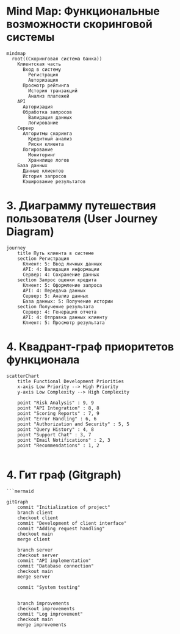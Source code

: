 # Mind Map: Функциональные возможности скоринговой системы

```mermaid
mindmap
  root((Скоринговая система банка))
    Клиентская часть
      Вход в систему
        Регистрация
        Авторизация
      Просмотр рейтинга
        История транзакций
        Анализ платежей
    API
      Авторизация
      Обработка запросов
        Валидация данных
        Логирование
    Сервер
      Алгоритмы скоринга
        Кредитный анализ
        Риски клиента
      Логирование
        Мониторинг
        Хранилище логов
    База данных
      Данные клиентов
      История запросов
      Кэширование результатов
```

# 3. Диаграмму путешествия пользователя (User Journey Diagram)
```mermaid
journey
    title Путь клиента в системе
    section Регистрация
      Клиент: 5: Ввод личных данных
      API: 4: Валидация информации
      Сервер: 4: Сохранение данных
    section Запрос оценки кредита
      Клиент: 5: Оформление запроса
      API: 4: Передача данных
      Сервер: 5: Анализ данных
      База данных: 5: Получение истории
    section Получение результата
      Сервер: 4: Генерация отчета
      API: 4: Отправка данных клиенту
      Клиент: 5: Просмотр результата
```
# 4. Квадрант-граф приоритетов функционала
```mermaid
scatterChart
    title Functional Development Priorities
    x-axis Low Priority --> High Priority
    y-axis Low Complexity --> High Complexity

    point "Risk Analysis" : 9, 9
    point "API Integration" : 8, 8
    point "Scoring Reports" : 7, 9
    point "Error Handling" : 6, 6
    point "Authorization and Security" : 5, 5
    point "Query History" : 4, 8
    point "Support Chat" : 3, 7
    point "Email Notifications" : 2, 3
    point "Recommendations" : 1, 2


```
# 4. Гит граф (Gitgraph)
```mermaid
```mermaid

gitGraph
    commit "Initialization of project"
    branch client
    checkout client
    commit "Development of client interface"
    commit "Adding request handling"
    checkout main
    merge client

    branch server
    checkout server
    commit "API implementation"
    commit "Database connection"
    checkout main
    merge server

    commit "System testing"
 

    branch improvements
    checkout improvements
    commit "Log improvement"
    checkout main
    merge improvements
```

